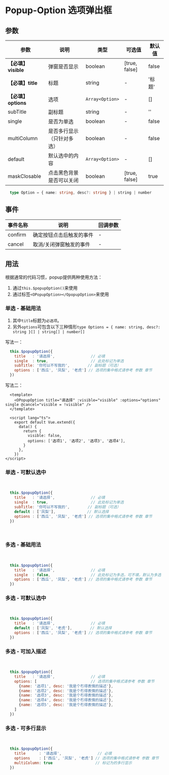 # Popup-Option 选项弹出框
## 参数

| 参数       | 说明    | 类型      | 可选值       | 默认值   |
|---------- |-------- |---------- |-------------  |-------- |
|**【必填】visible**     | 弹窗是否显示  |  boolean  | [true, false] | false  |
|**【必填】title**       | 标题  |  string  | - |  '标题' |
|**【必填】options**     | 选项  |  `Array<Option>`  | - |  [] |
|subTitle           | 副标题  |  string  | - |  '' |
|single             | 是否为单选  |  boolean  | - |  false |
|multiColumn        | 是否多行显示（只针对多选）  |  boolean  | - |  false |
|default            | 默认选中的内容  | `Array<Option>` | - |  [] |
|maskClosable       | 点击黑色背景是否可以关闭  |  boolean  | [true, false] |  true |

```ts
  type Option = { name: string, desc?: string } | string | number
```

## 事件
| 事件名称 | 说明 | 回调参数 |
|---------|---------|---------|
| confirm | 确定按钮点击后触发的事件 | - |
| cancel  | 取消/关闭弹窗触发的事件  | - |

## 用法

根据通常的代码习惯，popup提供两种使用方法：

1. 通过`this.$popupOption()`来使用
2. 通过标签`<OPopupOption></OpopupOption>`来使用

### 单选 - 基础用法

1. 其中`title`标题为`必选项`。
2. 另外`options`可包含以下三种情形`type Options = { name: string, desc?: string }[] | string[] | number[]`

<popup-option-demo :currentDemo="0" />

写法一：
```js
  this.$popupOption({
    title   : '请选择',                // 必填
    single  : true,                   // 此处标记为单选
    subTitle: '你可以不写我的',        // 副标题（可选）
    options : ['西瓜', '凤梨', '老虎'] // 选项的集中格式请参考 参数 章节
  })
```

写法二：
```vue
  <template>
    <OPopupOption title="请选择" :visible="visible" :options="options" single @cancel="visible = !visible" />
  </template>

  <script lang="ts">
    export default Vue.extend({
      data() {
        return {
          visible: false,
          options: ['选项1', '选项2', '选项3', '选项4'],
        }
      },
    })
</script>

```

### 单选 - 可默认选中

<br />

<popup-option-demo :currentDemo="4" />

```js
  this.$popupOption({
    title   : '请选择',                // 必填
    single  : true,                   // 此处标记为单选
    subTitle: '你可以不写我的',        // 副标题（可选）
    default : ['凤梨'],              // 默认选择
    options : ['西瓜', '凤梨', '老虎'] // 选项的集中格式请参考 参数 章节
  })
```

<br />

### 多选 - 基础用法

<br />

<popup-option-demo :currentDemo="3" />

```js
  this.$popupOption({
    title   : '请选择',                // 必填
    single  : false,                  // 此处标记为多选，可不填，默认为多选
    options : ['西瓜', '凤梨', '老虎'] // 选项的集中格式请参考 参数 章节
  })
```
### 多选 - 可默认选中

<br />

<popup-option-demo :currentDemo="5" />

```js
  this.$popupOption({
    title   : '请选择',                // 必填
    default : ['凤梨', '老虎'],        // 默认选择
    options : ['西瓜', '凤梨', '老虎'] // 选项的集中格式请参考 参数 章节
  })
```

### 多选 - 可加入描述

<br />

<popup-option-demo :currentDemo="1" />

```js
  this.$popupOption({
    title   : '请选择',                // 必填
    options: [                        // 选项的集中格式请参考 参数 章节
      {name: '选项1', desc: '我是个冇得表情的描述'},
      {name: '选项2', desc: '我是个冇得表情的描述'},
      {name: '选项3', desc: '我是个冇得表情的描述'},
      {name: '选项4', desc: '我是个冇得表情的描述'},
      {name: '选项5', desc: '我是个冇得表情的描述'},
    ]                               
  })
```

### 多选 - 可多行显示

<br />

<popup-option-demo :currentDemo="2" />

```js
  this.$popupOption({
    title      : '请选择',                // 必填
    options    : ['西瓜', '凤梨', '老虎'] // 选项的集中格式请参考 参数 章节
    multiColumn: true                   // 标记为的多行显示
  })
```

<style lang="less">
  .box {
    padding: 30px 16px;
    width:375px;
    background-color: #303030; 
  }
</style>
